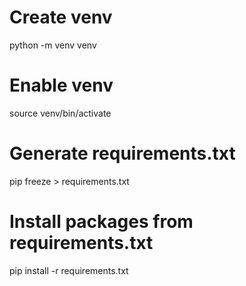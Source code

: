 # Create venv
python -m venv venv
# Enable venv
source venv/bin/activate
# Generate requirements.txt
pip freeze > requirements.txt
# Install packages from requirements.txt
pip install -r requirements.txt